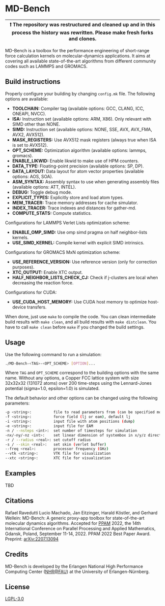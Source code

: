 # MD-Bench

| :exclamation:  The repository was restructured and cleaned up and in this process the history was rewritten. Please make fresh forks and clones.   |
|-----------------------------------------|

MD-Bench is a toolbox for the performance engineering of short-range force
calculation kernels on molecular-dynamics applications. It aims at covering all
available state-of-the-art algorithms from different community codes such as
LAMMPS and GROMACS.

## Build instructions

Properly configure your building by changing `config.mk` file. The following
options are available:

- **TOOLCHAIN:** Compiler tag (available options: GCC, CLANG, ICC, ONEAPI, NVCC).
- **ISA:** Instruction set (available options: ARM, X86). Only relevant with
SIMD other than NONE.
- **SIMD:** Instruction set (available options: NONE, SSE, AVX, AVX\_FMA, AVX2, AVX512).
- **MASK\_REGISTERS:** Use AVX512 mask registers (always true when ISA is set to AVX512).
- **OPT\_SCHEME:** Optimization algorithm (available options: lammps, gromacs).
- **ENABLE\_LIKWID:** Enable likwid to make use of HPM counters.
- **DATA\_TYPE:** Floating-point precision (available options: SP, DP).
- **DATA\_LAYOUT:** Data layout for atom vector properties (available options: AOS, SOA).
- **ASM\_SYNTAX:** Assembly syntax to use when generating assembly files (available options: ATT, INTEL).
- **DEBUG:** Toggle debug mode.
- **EXPLICIT\_TYPES:** Explicitly store and load atom types.
- **MEM\_TRACER:** Trace memory addresses for cache simulator.
- **INDEX\_TRACER:** Trace indexes and distances for gather-md.
- **COMPUTE\_STATS:** Compute statistics.

Configurations for LAMMPS Verlet Lists optimization scheme:

- **ENABLE\_OMP\_SIMD:** Use omp simd pragma on half neighbor-lists kernels.
- **USE\_SIMD\_KERNEL:** Compile kernel with explicit SIMD intrinsics.

Configurations for GROMACS MxN optimization scheme:

- **USE\_REFERENCE\_VERSION:** Use reference version (only for correction purposes).
- **XTC\_OUTPUT:** Enable XTC output.
- **HALF\_NEIGHBOR\_LISTS\_CHECK\_CJ:** Check if j-clusters are local when decreasing the reaction force.

Configurations for CUDA:

- **USE\_CUDA\_HOST\_MEMORY:** Use CUDA host memory to optimize host-device transfers.

When done, just use `make` to compile the code.
You can clean intermediate build results with `make clean`, and all build results with `make distclean`.
You have to call `make clean` before `make` if you changed the build settings.

## Usage

Use the following command to run a simulation:

```bash
./MD-Bench-<TAG>-<OPT_SCHEME> [OPTION]...
```

Where `TAG` and `OPT_SCHEME` correspond to the building options with the same
name. Without any options, a Copper FCC lattice system with size 32x32x32
(131072 atoms) over 200 time-steps using the Lennard-Jones potential (sigma=1.0,
epsilon=1.0) is simulated.

The default behavior and other options can be changed using the following parameters:

```sh
-p <string>:          file to read parameters from (can be specified more than once)
-f <string>:          force field (lj or eam), default lj
-i <string>:          input file with atom positions (dump)
-e <string>:          input file for EAM
-n / --nsteps <int>:  set number of timesteps for simulation
-nx/-ny/-nz <int>:    set linear dimension of systembox in x/y/z direction
-r / --radius <real>: set cutoff radius
-s / --skin <real>:   set skin (verlet buffer)
--freq <real>:        processor frequency (GHz)
--vtk <string>:       VTK file for visualization
--xtc <string>:       XTC file for visualization
```

## Examples

TBD

## Citations

Rafael Ravedutti Lucio Machado, Jan Eitzinger, Harald Köstler, and Gerhard
Wellein: MD-Bench: A generic proxy-app toolbox for state-of-the-art molecular
dynamics algorithms. Accepted for [PPAM](https://ppam.edu.pl/) 2022, the 14th
International Conference on Parallel Processing and Applied Mathematics, Gdansk,
Poland, September 11-14, 2022. PPAM 2022 Best Paper Award. Preprint:
[arXiv:2207.13094](https://arxiv.org/abs/2207.13094)

## Credits

MD-Bench is developed by the Erlangen National High Performance Computing Center
([NHR@FAU](https://hpc.fau.de/)) at the University of Erlangen-Nürnberg.

## License

[LGPL-3.0](https://github.com/RRZE-HPC/MD-Bench/blob/master/LICENSE)

